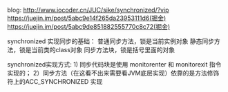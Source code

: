 blog: http://www.iocoder.cn/JUC/sike/synchronized/?vip
https://juejin.im/post/5abc9e14f265da23953111d6(掘金)
https://juejin.im/post/5abc9de851882555770c8c72(掘金)

synchronized 实现同步的基础：
    普通同步方法，锁是当前实例对象
    静态同步方法，锁是当前类的class对象
    同步方法块，锁是括号里面的对象

synchronized实现方式:
    1) 同步代码块是使用 monitorenter 和 monitorexit 指令实现的；
    2）同步方法（在这看不出来需要看JVM底层实现）依靠的是方法修饰符上的ACC_SYNCHRONIZED 实现


